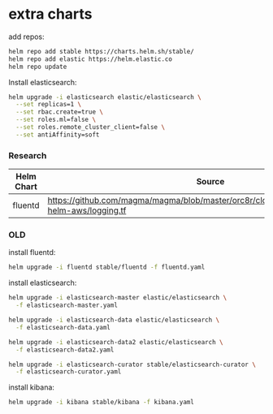 # extra charts

add repos:
```bash
helm repo add stable https://charts.helm.sh/stable/
helm repo add elastic https://helm.elastic.co
helm repo update
```

Install elasticsearch:
```bash
helm upgrade -i elasticsearch elastic/elasticsearch \
  --set replicas=1 \
  --set rbac.create=true \
  --set roles.ml=false \
  --set roles.remote_cluster_client=false \
  --set antiAffinity=soft
```


### Research

Helm Chart | Source
---|---
fluentd | https://github.com/magma/magma/blob/master/orc8r/cloud/deploy/terraform/orc8r-helm-aws/logging.tf


### OLD

install fluentd:
```bash
helm upgrade -i fluentd stable/fluentd -f fluentd.yaml
```

install elasticsearch:
```bash
helm upgrade -i elasticsearch-master elastic/elasticsearch \
  -f elasticsearch-master.yaml

helm upgrade -i elasticsearch-data elastic/elasticsearch \
  -f elasticsearch-data.yaml

helm upgrade -i elasticsearch-data2 elastic/elasticsearch \
  -f elasticsearch-data2.yaml

helm upgrade -i elasticsearch-curator stable/elasticsearch-curator \
  -f elasticsearch-curator.yaml
```

install kibana:
```bash
helm upgrade -i kibana stable/kibana -f kibana.yaml
```
